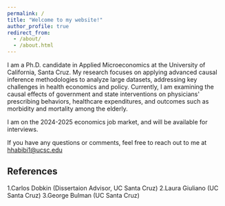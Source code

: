 ```yaml
---
permalink: /
title: "Welcome to my website!"
author_profile: true
redirect_from: 
  - /about/
  - /about.html
---
```




I am a Ph.D. candidate in Applied Microeconomics at the University of California, Santa Cruz. My research focuses on applying advanced causal inference methodologies to analyze large datasets, addressing key challenges in health economics and policy. Currently, I am examining the causal effects of government and state interventions on physicians' prescribing behaviors, healthcare expenditures, and outcomes such as morbidity and mortality among the elderly.

I am on the 2024-2025 economics job market, and will be available for interviews.

If you have any questions or comments, feel free to reach out to me at [hhabibi1@ucsc.edu](mailto:hhabibi1@ucsc.edu)



## References

1.Carlos Dobkin (Dissertaion Advisor, UC Santa Cruz)
2.Laura Giuliano (UC Santa Cruz)
3.George Bulman (UC Santa Cruz)
